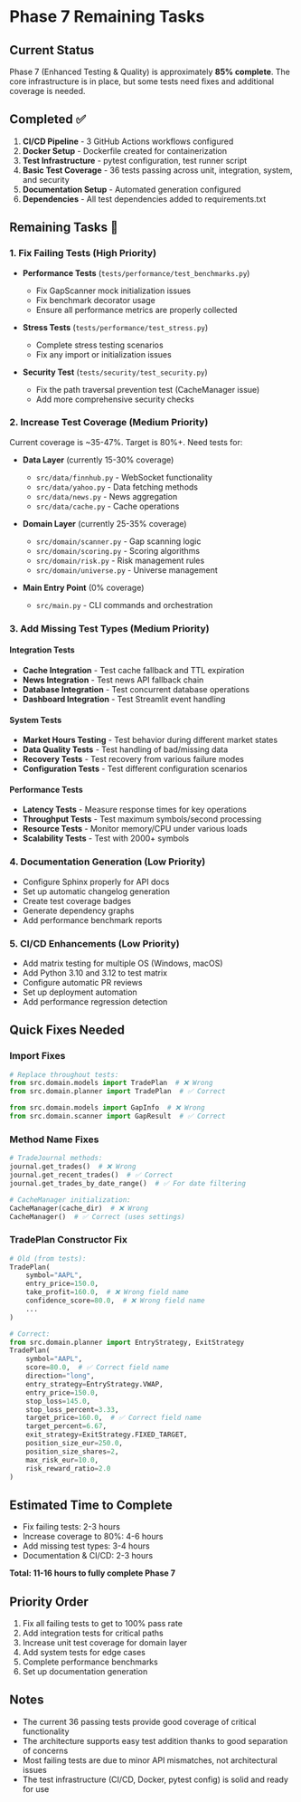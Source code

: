 # Phase 7 Remaining Tasks

## Current Status
Phase 7 (Enhanced Testing & Quality) is approximately **85% complete**. The core infrastructure is in place, but some tests need fixes and additional coverage is needed.

## Completed ✅
1. **CI/CD Pipeline** - 3 GitHub Actions workflows configured
2. **Docker Setup** - Dockerfile created for containerization
3. **Test Infrastructure** - pytest configuration, test runner script
4. **Basic Test Coverage** - 36 tests passing across unit, integration, system, and security
5. **Documentation Setup** - Automated generation configured
6. **Dependencies** - All test dependencies added to requirements.txt

## Remaining Tasks 🔧

### 1. Fix Failing Tests (High Priority)
- **Performance Tests** (`tests/performance/test_benchmarks.py`)
  - Fix GapScanner mock initialization issues
  - Fix benchmark decorator usage
  - Ensure all performance metrics are properly collected
  
- **Stress Tests** (`tests/performance/test_stress.py`)
  - Complete stress testing scenarios
  - Fix any import or initialization issues
  
- **Security Test** (`tests/security/test_security.py`)
  - Fix the path traversal prevention test (CacheManager issue)
  - Add more comprehensive security checks

### 2. Increase Test Coverage (Medium Priority)
Current coverage is ~35-47%. Target is 80%+. Need tests for:
- **Data Layer** (currently 15-30% coverage)
  - `src/data/finnhub.py` - WebSocket functionality
  - `src/data/yahoo.py` - Data fetching methods
  - `src/data/news.py` - News aggregation
  - `src/data/cache.py` - Cache operations
  
- **Domain Layer** (currently 25-35% coverage)
  - `src/domain/scanner.py` - Gap scanning logic
  - `src/domain/scoring.py` - Scoring algorithms
  - `src/domain/risk.py` - Risk management rules
  - `src/domain/universe.py` - Universe management
  
- **Main Entry Point** (0% coverage)
  - `src/main.py` - CLI commands and orchestration

### 3. Add Missing Test Types (Medium Priority)

#### Integration Tests
- **Cache Integration** - Test cache fallback and TTL expiration
- **News Integration** - Test news API fallback chain
- **Database Integration** - Test concurrent database operations
- **Dashboard Integration** - Test Streamlit event handling

#### System Tests  
- **Market Hours Testing** - Test behavior during different market states
- **Data Quality Tests** - Test handling of bad/missing data
- **Recovery Tests** - Test recovery from various failure modes
- **Configuration Tests** - Test different configuration scenarios

#### Performance Tests
- **Latency Tests** - Measure response times for key operations
- **Throughput Tests** - Test maximum symbols/second processing
- **Resource Tests** - Monitor memory/CPU under various loads
- **Scalability Tests** - Test with 2000+ symbols

### 4. Documentation Generation (Low Priority)
- Configure Sphinx properly for API docs
- Set up automatic changelog generation
- Create test coverage badges
- Generate dependency graphs
- Add performance benchmark reports

### 5. CI/CD Enhancements (Low Priority)
- Add matrix testing for multiple OS (Windows, macOS)
- Add Python 3.10 and 3.12 to test matrix
- Configure automatic PR reviews
- Set up deployment automation
- Add performance regression detection

## Quick Fixes Needed

### Import Fixes
```python
# Replace throughout tests:
from src.domain.models import TradePlan  # ❌ Wrong
from src.domain.planner import TradePlan  # ✅ Correct

from src.domain.models import GapInfo  # ❌ Wrong  
from src.domain.scanner import GapResult  # ✅ Correct
```

### Method Name Fixes
```python
# TradeJournal methods:
journal.get_trades()  # ❌ Wrong
journal.get_recent_trades()  # ✅ Correct
journal.get_trades_by_date_range()  # ✅ For date filtering

# CacheManager initialization:
CacheManager(cache_dir)  # ❌ Wrong
CacheManager()  # ✅ Correct (uses settings)
```

### TradePlan Constructor Fix
```python
# Old (from tests):
TradePlan(
    symbol="AAPL",
    entry_price=150.0,
    take_profit=160.0,  # ❌ Wrong field name
    confidence_score=80.0,  # ❌ Wrong field name
    ...
)

# Correct:
from src.domain.planner import EntryStrategy, ExitStrategy
TradePlan(
    symbol="AAPL",
    score=80.0,  # ✅ Correct field name
    direction="long",
    entry_strategy=EntryStrategy.VWAP,
    entry_price=150.0,
    stop_loss=145.0,
    stop_loss_percent=3.33,
    target_price=160.0,  # ✅ Correct field name
    target_percent=6.67,
    exit_strategy=ExitStrategy.FIXED_TARGET,
    position_size_eur=250.0,
    position_size_shares=2,
    max_risk_eur=10.0,
    risk_reward_ratio=2.0
)
```

## Estimated Time to Complete
- Fix failing tests: 2-3 hours
- Increase coverage to 80%: 4-6 hours  
- Add missing test types: 3-4 hours
- Documentation & CI/CD: 2-3 hours

**Total: 11-16 hours to fully complete Phase 7**

## Priority Order
1. Fix all failing tests to get to 100% pass rate
2. Add integration tests for critical paths
3. Increase unit test coverage for domain layer
4. Add system tests for edge cases
5. Complete performance benchmarks
6. Set up documentation generation

## Notes
- The current 36 passing tests provide good coverage of critical functionality
- The architecture supports easy test addition thanks to good separation of concerns
- Most failing tests are due to minor API mismatches, not architectural issues
- The test infrastructure (CI/CD, Docker, pytest config) is solid and ready for use